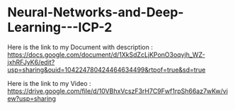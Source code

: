 # Neural-Networks-and-Deep-Learning---ICP-2

Here is the link to my Document with description : https://docs.google.com/document/d/1XkSdZcLjKPonO3oqvjh_WZ-jxhRFJyK6/edit?usp=sharing&ouid=104224780424464634499&rtpof=true&sd=true

Here is the link to my Video : https://drive.google.com/file/d/10VBhxVcszF3rH7C9Fwf1rpSh66az7wKw/view?usp=sharing

